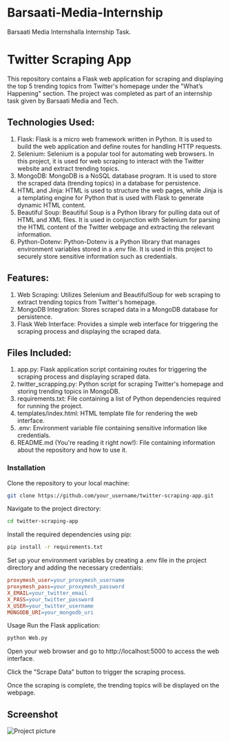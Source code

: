 # Barsaati-Media-Internship
Barsaati Media Internshalla Internship Task.

# Twitter Scraping App
This repository contains a Flask web application for scraping and displaying the top 5 trending topics from Twitter's homepage under the "What’s Happening" section.
The project was completed as part of an internship task given by Barsaati Media and Tech.

## Technologies Used:
1. Flask: Flask is a micro web framework written in Python. It is used to build the web application and define routes for handling HTTP requests.
2. Selenium: Selenium is a popular tool for automating web browsers. In this project, it is used for web scraping to interact with the Twitter website and extract trending topics.
3. MongoDB: MongoDB is a NoSQL database program. It is used to store the scraped data (trending topics) in a database for persistence.
4. HTML and Jinja: HTML is used to structure the web pages, while Jinja is a templating engine for Python that is used with Flask to generate dynamic HTML content.
5. Beautiful Soup: Beautiful Soup is a Python library for pulling data out of HTML and XML files. It is used in conjunction with Selenium for parsing the HTML content of the Twitter webpage and extracting the relevant information.
6. Python-Dotenv: Python-Dotenv is a Python library that manages environment variables stored in a .env file. It is used in this project to securely store sensitive information such as credentials.

## Features:
1. Web Scraping: Utilizes Selenium and BeautifulSoup for web scraping to extract trending topics from Twitter's homepage.
2. MongoDB Integration: Stores scraped data in a MongoDB database for persistence.
3. Flask Web Interface: Provides a simple web interface for triggering the scraping process and displaying the scraped data.

## Files Included: 
1. app.py: Flask application script containing routes for triggering the scraping process and displaying scraped data.
2. twitter_scrapping.py: Python script for scraping Twitter's homepage and storing trending topics in MongoDB.
3. requirements.txt: File containing a list of Python dependencies required for running the project.
4. templates/index.html: HTML template file for rendering the web interface.
5. .env: Environment variable file containing sensitive information like credentials.
6. README.md (You're reading it right now!): File containing information about the repository and how to use it.

### Installation
Clone the repository to your local machine:

```bash
git clone https://github.com/your_username/twitter-scraping-app.git
```
Navigate to the project directory:

```bash
cd twitter-scraping-app
```
Install the required dependencies using pip:

```bash
pip install -r requirements.txt
```
Set up your environment variables by creating a .env file in the project directory and adding the necessary credentials:

```makefile
proxymesh_user=your_proxymesh_username
proxymesh_pass=your_proxymesh_password
X_EMAIL=your_twitter_email
X_PASS=your_twitter_password
X_USER=your_twitter_username
MONGODB_URI=your_mongodb_uri
```
Usage
Run the Flask application:

```bash
python Web.py
```
Open your web browser and go to http://localhost:5000 to access the web interface.

Click the "Scrape Data" button to trigger the scraping process.

Once the scraping is complete, the trending topics will be displayed on the webpage.

## Screenshot
![Project picture](screenshots/image.png)
